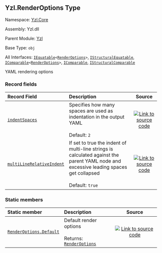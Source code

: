 ## Yzl.RenderOptions Type

Namespace: [Yzl.Core](http://localhost:8089/reference/yzl-core)

Assembly: Yzl.dll

Parent Module: [Yzl](http://localhost:8089/reference/yzl-core-yzl)

Base Type: <code>obj</code>

All Interfaces: <code><span><a href="https://docs.microsoft.com/dotnet/api/system.iequatable-1">IEquatable</a>&lt;<a href="http://localhost:8089/reference/yzl-core-yzl-renderoptions">RenderOptions</a>&gt;</span></code>, <code><a href="https://docs.microsoft.com/dotnet/api/system.collections.istructuralequatable">IStructuralEquatable</a></code>, <code><span><a href="https://docs.microsoft.com/dotnet/api/system.icomparable-1">IComparable</a>&lt;<a href="http://localhost:8089/reference/yzl-core-yzl-renderoptions">RenderOptions</a>&gt;</span></code>, <code><a href="https://docs.microsoft.com/dotnet/api/system.icomparable">IComparable</a></code>, <code><a href="https://docs.microsoft.com/dotnet/api/system.collections.istructuralcomparable">IStructuralComparable</a></code>

YAML rendering options

### Record fields

Record Field | Description | Source
:--- | :--- | :---:
[<code>indentSpaces</code>](#indentSpaces) | Specifies how many spaces are used as indentation in the output YAML<br /><br /> Default: `2`<br /> | [![Link to source code](http://localhost:8089/content/img/github.png)](https://github.com/queil/yzl/tree/master/src/Yzl/Yzl.fs#L145-145)
[<code>multiLineRelativeIndent</code>](#multiLineRelativeIndent) | If set to true the indent of multi-line strings is calculated against the parent YAML node and excessive leading spaces get collapsed<br /><br /> Default: `true`<br /> | [![Link to source code](http://localhost:8089/content/img/github.png)](https://github.com/queil/yzl/tree/master/src/Yzl/Yzl.fs#L149-149)


### Static members

Static member | Description | Source
:--- | :--- | :---:
[<code><span>RenderOptions.Default</span></code>](#Default) | Default render options<br /><br />Returns: <code><a href="http://localhost:8089/reference/yzl-core-yzl-renderoptions">RenderOptions</a></code><br /> | [![Link to source code](http://localhost:8089/content/img/github.png)](https://github.com/queil/yzl/tree/master/src/Yzl/Yzl.fs#L152-152)



